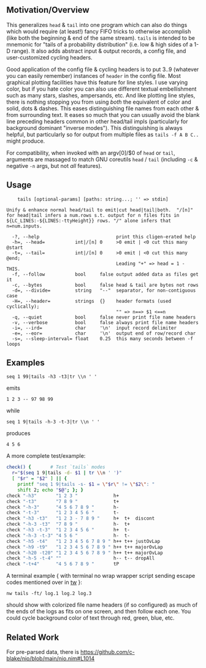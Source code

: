 Motivation/Overview
-------------------
This generalizes `head` & `tail` into one program which can also do things which
would require (at least!) fancy FIFO tricks to otherwise accomplish (like both
the beginning & end of the same stream).  `tails` is intended to be mnemonic for
"tails of a probability distribution" (i.e. low & high sides of a 1-D range).
It also adds abstract input & output records, a config file, and user-customized
cycling headers.

Good application of the config file & cycling headers is to put 3..9 (whatever
you can easily remember) instances of `header` in the config file.  Most
graphical plotting facilities have this feature for line styles.  I use varying
color, but if you hate color you can also use different textual embellishment
such as many stars, slashes, ampersands, etc.  And like plotting line styles,
there is nothing stopping you from using *both* the equivalent of color and
solid, dots & dashes.  This eases distinguishing file names from each other
& from surrounding text.  It eases so much that you can usually avoid the
blank line preceding headers common in other head/tail impls (particularly for
background dominant "inverse modes").  This distinguishing is always helpful,
but particularly so for output from multiple files as `tails -f A B C..` might
produce.

For compatibility, when invoked with an argv[0]/$0 of `head` or `tail`,
arguments are massaged to match GNU coreutils `head` / `tail` (including `-c` &
negative `-n` args, but not *all* features).

Usage
-----
```
    tails [optional-params] [paths: string...; '' => stdin]

Unify & enhance normal head/tail to emit|cut head|tail|both.  "/[n]"
for head|tail infers a num.rows s.t. output for n files fits in
${LC_LINES:-${LINES:-ttyHeight}} rows. "/" alone infers that n=num.inputs.

  -?, --help                            print this cligen-erated help
  -h=, --head=           int|/[n] 0     >0 emit | <0 cut this many @start
  -t=, --tail=           int|/[n] 0     >0 emit | <0 cut this many @end;
                                        Leading "+" => head = 1 - THIS.
  -f, --follow           bool     false output added data as files get it
  -c, --bytes            bool     false head & tail are bytes not rows
  -d=, --divide=         string   "--"  separator, for non-contiguous case
  -H=, --header=         strings  {}    header formats (used cyclically);
                                        "" => n==> $1 <==n
  -q, --quiet            bool     false never print file name headers
  -v, --verbose          bool     false always print file name headers
  -i=, --ird=            char     '\n'  input record delimiter
  -e=, --eor=            char     '\n'  output end of row/record char
  -s=, --sleep-interval= float    0.25  this many seconds between -f loops
```

Examples
--------
```
seq 1 99|tails -h3 -t3|tr \\n ' '
```
emits
```
1 2 3 -- 97 98 99
```
while
```
seq 1 9|tails -h-3 -t-3|tr \\n ' '
```
produces
```
4 5 6
```

A more complete test/example:
```sh
check() {       # Test `tails` modes
  r="$(seq 1 9|tails -d- $1 | tr \\n ' ')"
  [ "$r" = "$2" ] || {
    printf "seq 1 9|tails -s- $1 = \"$r\" != \"$2\": "
    shift 2; echo "$@"; }; }
check "-h3"       "1 2 3 "             h+
check "-t3"       "7 8 9 "             t+
check "-h-3"      "4 5 6 7 8 9 "       h-
check "-t-3"      "1 2 3 4 5 6 "       t-
check "-h3 -t3"   "1 2 3 - 7 8 9 "     h+  t+  discont
check "-h-3 -t3"  "7 8 9 "             h-  t+
check "-h3 -t-3"  "1 2 3 4 5 6 "       h+  t-
check "-h-3 -t-3" "4 5 6 "             h-  t-
check "-h5 -t4"   "1 2 3 4 5 6 7 8 9 " h++ t++ justOvLap
check "-h9 -t9"   "1 2 3 4 5 6 7 8 9 " h++ t++ majorOvLap
check "-h20 -t20" "1 2 3 4 5 6 7 8 9 " h++ t++ majorOvLap
check "-h-5 -t-4" ""                   h-- t-- dropAll
check "-t+4"      "4 5 6 7 8 9 "       tP
```

A terminal example { with terminal no wrap wrapper script sending escape codes
mentioned over in [tw](tw.md) }:
```
nw tails -ft/ log.1 log.2 log.3
```
should show with colorized file name headers (if so configured) as much of the
ends of the logs as fits on one screen, and then follow each one.  You could
cycle background color of text through red, green, blue, etc.

Related Work
------------
For pre-parsed data, there is
https://github.com/c-blake/nio/blob/main/nio.nim#L1014
